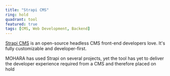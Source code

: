 ```yaml
---
title: "Strapi CMS"
ring: hold
quadrant: tool
featured: true
tags: [CMS, Web Development, Backend]
---
```


[Strapi CMS](https://strapi.io/) is an open-source headless CMS front-end developers love. It's fully customizable and developer-first.

MOHARA has used Strapi on several projects, yet the tool has yet to deliver the developer experience required from a CMS and therefore placed on hold
